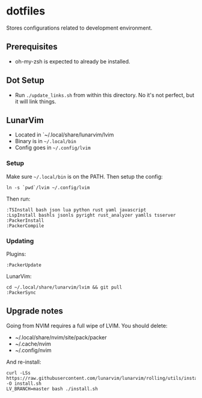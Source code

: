 # dotfiles
Stores configurations related to development environment.

## Prerequisites
- oh-my-zsh is expected to already be installed.

## Dot Setup
- Run `./update_links.sh` from within this directory. No it's not perfect, but it will link things.

## LunarVim
- Located in `~/.local/share/lunarvim/lvim
- Binary is in `~/.local/bin`
- Config goes in `~/.config/lvim`

### Setup
Make sure `~/.local/bin` is on the PATH. Then setup the config:
```
ln -s `pwd`/lvim ~/.config/lvim
```

Then run:
```
:TSInstall bash json lua python rust yaml javascript
:LspInstall bashls jsonls pyright rust_analyzer yamlls tsserver
:PackerInstall 
:PackerCompile
```

### Updating
Plugins:
```
:PackerUpdate
```

LunarVim:
```
cd ~/.local/share/lunarvim/lvim && git pull
:PackerSync
```
## Upgrade notes

Going from NVIM requires a full wipe of LVIM. You should delete:
- ~/.local/share/nvim/site/pack/packer 
- ~/.cache/nvim
- ~/.config/nvim

And re-install:
```
curl -LSs https://raw.githubusercontent.com/lunarvim/lunarvim/rolling/utils/installer/install.sh -O install.sh
LV_BRANCH=master bash ./install.sh
```
